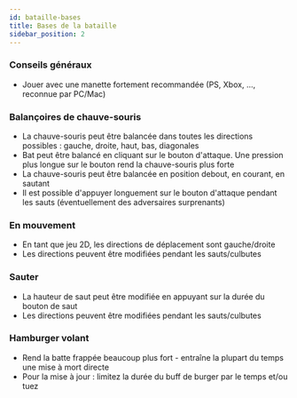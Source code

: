 ```yaml
---
id: bataille-bases
title: Bases de la bataille
sidebar_position: 2
---
```


### Conseils généraux

- Jouer avec une manette fortement recommandée (PS, Xbox, …, reconnue par PC/Mac)

### Balançoires de chauve-souris

- La chauve-souris peut être balancée dans toutes les directions possibles : gauche, droite, haut, bas, diagonales
- Bat peut être balancé en cliquant sur le bouton d'attaque. Une pression plus longue sur le bouton rend la chauve-souris plus forte
- La chauve-souris peut être balancée en position debout, en courant, en sautant
- Il est possible d'appuyer longuement sur le bouton d'attaque pendant les sauts (éventuellement des adversaires surprenants)

### En mouvement

- En tant que jeu 2D, les directions de déplacement sont gauche/droite
- Les directions peuvent être modifiées pendant les sauts/culbutes

### Sauter

- La hauteur de saut peut être modifiée en appuyant sur la durée du bouton de saut
- Les directions peuvent être modifiées pendant les sauts/culbutes

### Hamburger volant

- Rend la batte frappée beaucoup plus fort - entraîne la plupart du temps une mise à mort directe
- Pour la mise à jour : limitez la durée du buff de burger par le temps et/ou tuez
